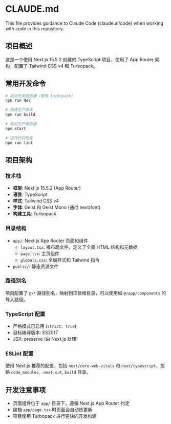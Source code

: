 # CLAUDE.md

This file provides guidance to Claude Code (claude.ai/code) when working with code in this repository.

## 项目概述

这是一个使用 Next.js 15.5.2 创建的 TypeScript 项目，使用了 App Router 架构，配置了 Tailwind CSS v4 和 Turbopack。

## 常用开发命令

```bash
# 启动开发服务器（使用 Turbopack）
npm run dev

# 构建生产版本
npm run build

# 启动生产服务器
npm start

# 运行代码检查
npm run lint
```

## 项目架构

### 技术栈
- **框架**: Next.js 15.5.2 (App Router)
- **语言**: TypeScript
- **样式**: Tailwind CSS v4
- **字体**: Geist 和 Geist Mono (通过 next/font)
- **构建工具**: Turbopack

### 目录结构
- `app/`: Next.js App Router 页面和组件
  - `layout.tsx`: 根布局文件，定义了全局 HTML 结构和元数据
  - `page.tsx`: 主页组件
  - `globals.css`: 全局样式和 Tailwind 指令
- `public/`: 静态资源文件

### 路径别名
项目配置了 `@/*` 路径别名，映射到项目根目录，可以使用如 `@/app/components` 的导入路径。

### TypeScript 配置
- 严格模式已启用 (`strict: true`)
- 目标编译版本: ES2017
- JSX: preserve (由 Next.js 处理)

### ESLint 配置
使用 Next.js 推荐的配置，包括 `next/core-web-vitals` 和 `next/typescript`，忽略 `node_modules`, `.next`, `out`, `build` 目录。

## 开发注意事项

- 页面组件位于 `app/` 目录下，遵循 Next.js App Router 约定
- 编辑 `app/page.tsx` 时页面会自动热更新
- 项目使用 Turbopack 进行更快的开发构建